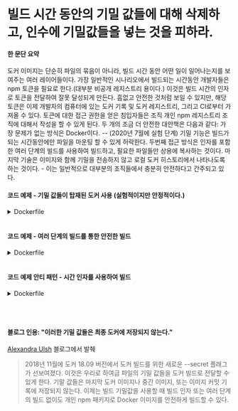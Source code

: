 # 빌드 시간 동안의 기밀 값들에 대해 삭제하고, 인수에 기밀값들을 넣는 것을 피하라.

#### 한 문단 요약

도커 이미지는 단순히 파일의 묶음이 아니라, 빌드 시간 동안 어떤 일이 일어나는지를 보여주는 여러 레이어들이다. 가장 일반적인 시나리오에서 빌드되는 시간동안 개발자들은 npm 토큰을 필요로 한다.(대부분 비공개 레지스트리 용이다.) 이것은 빌드 시간의 인자로 토큰을 전달하여 잘못 달성되게 만든다. 흠없고 안전한 것처럼 보일 수 있지만, 해당 토큰은 이제 개발자의 컴퓨터에 있는 도커 기록 및 도커 레지스트리, 그리고 CI로부터 가져올 수 있다. 토큰에 대한 접근 권한을 얻은 침입자들은 조직 개인 npm 레지스트리 조직에 대해서 작성을 할 수 있게 된다. 두 개의 조금 더 안전한 대안책은 다음과 같다: 가장 문제가 없는 방식은 Docker이다. -- (2020년 7월에 실험 단계) 기밀 기능은 빌드가 되는 시간동안에만 파일을 마운팅 할 수 있게 허락한다. 두번째 접근 방식은 인자를 포함한 여러 단계의 빌드를 사용하여 빌드하고, 필요한 파일들만 상용에 복사하는 것이다. 마지막 기술은 이미지와 함께 기밀을 전송하지 않고 로컬 도커 히스토리에서 나타나도록 하는 것이다. - 이는 일반적으로 대부분의 조직들에서 충분히 안전하다고 간주되고 있다.

#### 코드 예제 - 기밀 값들이 탑재된 도커 사용 (실험적이지만 안정적이다.)
<details>
<summary>Dockerfile</summary>
<div markdown="1">

```dockerfile
# syntax = docker/dockerfile:1.0-experimental

FROM node:12-slim

WORKDIR /usr/src/app
COPY package.json package-lock.json ./
RUN --mount=type=secret,id=npm,target=/root/.npmrc npm ci

# The rest comes here
```

</div>
</details>


<br/>

#### 코드 예제 - 여러 단계의 빌드를 통한 안전한 빌드
<details>
<summary>Dockerfile</summary>
<div markdown="1">

```dockerfile
FROM node:12-slim AS build

ARG NPM_TOKEN

WORKDIR /usr/src/app
COPY . /dist

RUN echo "//registry.npmjs.org/:\_authToken=\$NPM_TOKEN" > .npmrc && \
 npm ci --production && \
 rm -f .npmrc


FROM build as prod

COPY --from=build /dist /dist
CMD ["node", "index.js"]

# The ARG and .npmrc won't appear in the final image but can be found in the Docker daemon un-tagged images list - make sure to delete those
```

</div>
</details>


<br/>

#### 코드 예제 안티 패턴 - 시간 인자를 사용하여 빌드
<details>
<summary>Dockerfile</summary>
<div markdown="1">

```dockerfile
FROM node:12-slim

ARG NPM_TOKEN

WORKDIR /usr/src/app
COPY . /dist

RUN echo "//registry.npmjs.org/:\_authToken=\$NPM_TOKEN" > .npmrc && \
 npm ci --production && \
 rm -f .npmrc

# Deleting the .npmrc within the same copy command will not save it inside the layer, however it can be found in image history

CMD ["node", "index.js"]
```

</div>
</details>


<br/><br/>

#### 블로그 인용: "이러한 기밀 값들은 최종 도커에 저장되지 않는다."

[Alexandra Ulsh](https://www.alexandraulsh.com/2019/02/24/docker-build-secrets-and-npmrc/?fbclid=IwAR0EAr1nr4_QiGzlNQcQKkd9rem19an9atJRO_8-n7oOZXwprToFQ53Y0KQ) 블로그에서 발췌

>2018년 11월에 도커 18.09 버전에서 도커 빌드를 위한 새로운 --secret 플래그가 선보여졌다. 이것은 우리로 하여금 파일의 기밀 값들을 도커 빌드로 전달할 수 있게 한다. 기말 값들은 마지막 도커 이미지나 중간 이미지, 또는 이미지 커밋 기록에 저장되지 않는다. 이제는 빌드 기밀값을 사용할 때 빌드 인자 또는 여러 단계의 빌드 없이도 개인 npm 패키지로 Docker 이미지를 안전하게 빌드할 수 있다.
